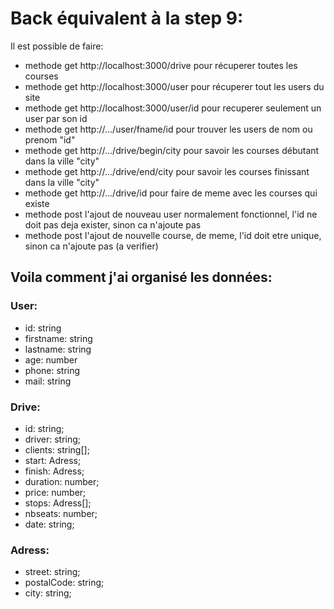 # Back équivalent à la step 9:

Il est possible de faire:
- methode get http://localhost:3000/drive pour récuperer toutes les courses
- methode get http://localhost:3000/user pour récuperer tout les users du site
- methode get http://localhost:3000/user/id pour recuperer seulement un user par son id
- methode get http://.../user/fname/id pour trouver les users de nom ou prenom "id"
- methode get http://.../drive/begin/city pour savoir les courses débutant dans la ville "city"
- methode get http://.../drive/end/city pour savoir les courses finissant dans la ville "city"
- methode get http://.../drive/id pour faire de meme avec les courses qui existe
- methode post l'ajout de nouveau user normalement fonctionnel, l'id ne doit pas deja exister, sinon ca n'ajoute pas
- methode post l'ajout de nouvelle course, de meme, l'id doit etre unique, sinon ca n'ajoute pas (a verifier)

## Voila comment j'ai organisé les données:

### User:
- id: string
- firstname: string
- lastname: string
- age: number
- phone: string
- mail: string
 
 
### Drive:
- id: string;
- driver: string;
- clients: string[];
- start: Adress;
- finish: Adress;
- duration: number;
- price: number;
- stops: Adress[];
- nbseats: number;
- date: string;
 
 
### Adress:
- street: string;
- postalCode: string;
- city: string;
